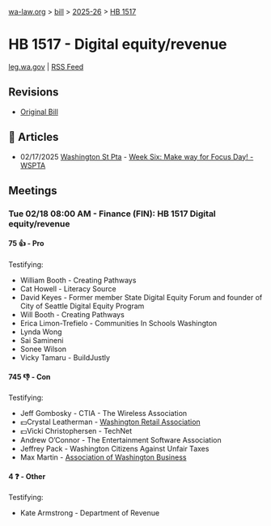 [wa-law.org](/) > [bill](/bill/) > [2025-26](/bill/2025-26/) > [HB 1517](/bill/2025-26/hb/1517/)

# HB 1517 - Digital equity/revenue
[leg.wa.gov](https://app.leg.wa.gov/billsummary?BillNumber=1517&Year=2025&Initiative=false) | [RSS Feed](./rss.xml)

## Revisions
* [Original Bill](1/)

## 📰 Articles
* 02/17/2025 [Washington St Pta](/org/washington_st_pta/) - [Week Six: Make way for Focus Day! - WSPTA](https://www.wastatepta.org/week-six-make-way-for-focus-day/#:~:text=HB%201517)

## Meetings
### Tue 02/18 08:00 AM - Finance (FIN): HB 1517 Digital equity/revenue
#### 75 👍 - Pro
Testifying:
* William Booth - Creating Pathways
* Cat Howell - Literacy Source
* David Keyes - Former member State Digital Equity Forum and founder of City of Seattle Digital Equity Program
* Will Booth - Creating Pathways
* Erica Limon-Trefielo - Communities In Schools Washington
* Lynda Wong
* Sai Samineni
* Sonee Wilson
* Vicky Tamaru - BuildJustly

#### 745 👎 - Con
Testifying:
* Jeff Gombosky - CTIA - The Wireless Association
* 💵Crystal Leatherman - [Washington Retail Association](/org/washington_retail_association/)
* 💵Vicki Christophersen - TechNet
* Andrew O’Connor - The Entertainment Software Association
* Jeffrey Pack - Washington Citizens Against Unfair Taxes
* Max Martin - [Association of Washington Business](/org/association_of_washington_business/)

#### 4 ❓ - Other
Testifying:
* Kate Armstrong - Department of Revenue
